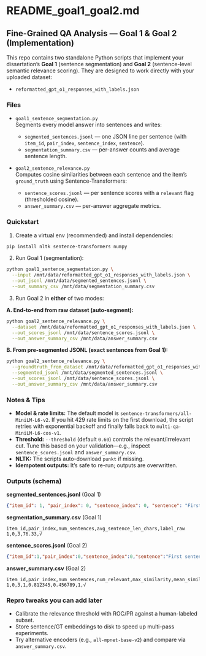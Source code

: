 
# README_goal1_goal2.md
## Fine-Grained QA Analysis — Goal 1 & Goal 2 (Implementation)

This repo contains two standalone Python scripts that implement your dissertation’s **Goal 1** (sentence segmentation) and **Goal 2** (sentence-level semantic relevance scoring). They are designed to work directly with your uploaded dataset:

- `reformatted_gpt_o1_responses_with_labels.json`

### Files

- `goal1_sentence_segmentation.py`  
  Segments every model answer into sentences and writes:
  - `segmented_sentences.jsonl` — one JSON line per sentence (with `item_id`, `pair_index`, `sentence_index`, `sentence`).
  - `segmentation_summary.csv` — per-answer counts and average sentence length.

- `goal2_sentence_relevance.py`  
  Computes cosine similarities between each sentence and the item’s `ground_truth` using Sentence-Transformers:
  - `sentence_scores.jsonl` — per sentence scores with a `relevant` flag (thresholded cosine).
  - `answer_summary.csv` — per-answer aggregate metrics.

### Quickstart

1) Create a virtual env (recommended) and install dependencies:
```bash
pip install nltk sentence-transformers numpy
```

2) Run Goal 1 (segmentation):
```bash
python goal1_sentence_segmentation.py \
  --input /mnt/data/reformatted_gpt_o1_responses_with_labels.json \
  --out_jsonl /mnt/data/segmented_sentences.jsonl \
  --out_summary_csv /mnt/data/segmentation_summary.csv
```

3) Run Goal 2 in **either** of two modes:

**A. End-to-end from raw dataset (auto-segment):**
```bash
python goal2_sentence_relevance.py \
  --dataset /mnt/data/reformatted_gpt_o1_responses_with_labels.json \
  --out_scores_jsonl /mnt/data/sentence_scores.jsonl \
  --out_answer_summary_csv /mnt/data/answer_summary.csv
```

**B. From pre-segmented JSONL (exact sentences from Goal 1):**
```bash
python goal2_sentence_relevance.py \
  --groundtruth_from_dataset /mnt/data/reformatted_gpt_o1_responses_with_labels.json \
  --segmented_jsonl /mnt/data/segmented_sentences.jsonl \
  --out_scores_jsonl /mnt/data/sentence_scores.jsonl \
  --out_answer_summary_csv /mnt/data/answer_summary.csv
```

### Notes & Tips

- **Model & rate limits:** The default model is `sentence-transformers/all-MiniLM-L6-v2`. If you hit 429 rate limits on the first download, the script retries with exponential backoff and finally falls back to `multi-qa-MiniLM-L6-cos-v1`.
- **Threshold:** `--threshold` (default `0.60`) controls the relevant/irrelevant cut. Tune this based on your validation—e.g., inspect `sentence_scores.jsonl` and `answer_summary.csv`.
- **NLTK:** The scripts auto-download `punkt` if missing.
- **Idempotent outputs:** It’s safe to re-run; outputs are overwritten.

### Outputs (schema)

**segmented_sentences.jsonl** (Goal 1)
```json
{"item_id": 1, "pair_index": 0, "sentence_index": 0, "sentence": "First sentence."}
```

**segmentation_summary.csv** (Goal 1)
```csv
item_id,pair_index,num_sentences,avg_sentence_len_chars,label_raw
1,0,3,76.33,√
```

**sentence_scores.jsonl** (Goal 2)
```json
{"item_id":1,"pair_index":0,"sentence_index":0,"sentence":"First sentence.","ground_truth":"Odorama","similarity":0.812345,"relevant":1}
```

**answer_summary.csv** (Goal 2)
```csv
item_id,pair_index,num_sentences,num_relevant,max_similarity,mean_similarity,classified_answer_relevant,label_raw
1,0,3,1,0.812345,0.456789,1,√
```

### Repro tweaks you can add later
- Calibrate the relevance threshold with ROC/PR against a human-labeled subset.
- Store sentence/GT embeddings to disk to speed up multi-pass experiments.
- Try alternative encoders (e.g., `all-mpnet-base-v2`) and compare via `answer_summary.csv`.
